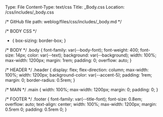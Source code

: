 Type: File
Content-Type: text/css
Title: _Body.css
Location: /css/includes/_body.css

/* GitHub file path:
weblog/files/css/includes/_body.md */

/* BODY CSS */
* {
  box-sizing: border-box;
}

/* BODY */
.body {
  font-family: var(--body-font);
  font-weight: 400;
  font-size: 14px;
  color: var(--text);
  background: var(--background);
  width: 100%;
  max-width: 1200px;
  margin: 1rem;
  padding: 0;
  overflow: auto;
}

/* HEADER */
.header {
  display: flex;
  flex-direction: column;
  max-width: 100%;
  width: 1200px;
  background-color: var(--accent-5);
  padding: 1rem;
  margin: 0;
  border-radius: 0.5rem;
}

/* MAIN */
.main {
  width: 100%;
  max-width: 1200px;
  margin: 0;
  padding: 0;
}

/* FOOTER */
.footer {
  font-family: var(--title-font);
  font-size: 0.8em;
  overflow: auto;
  text-align: center;
  width: 100%;
  max-width: 1200px;
  margin: 0.5rem 0;
  padding: 0.5rem 0;
}

